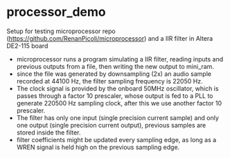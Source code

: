 # processor_demo
Setup for testing microprocessor repo (https://github.com/RenanPicoli/microprocessor) and a IIR filter in Altera DE2-115 board

* microprocessor runs a program simulating a IIR filter, reading inputs and previous outputs from a file, then writing the new output to mini_ram.
* since the file was generated by downsampling (2x) an audio sample recorded at 44100 Hz, the filter sampling frequency is 22050 Hz.
* The clock signal is provided by the onboard 50MHz oscillator, which is passes through a factor 10 prescaler, whose output is fed to a PLL to generate 220500 Hz sampling clock, after this we use another factor 10 prescaler.
* The filter has only one input (single precision current sample) and only one output (single precision current output), previous samples are stored inside the filter.
* filter coefficients might be updated every sampling edge, as long as a WREN signal is held high on the previous sampling edge.
